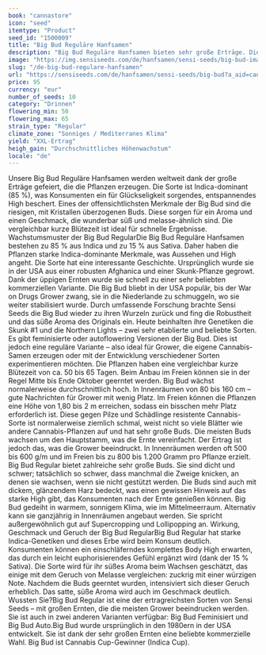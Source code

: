 ```yaml
---
book: "cannastore"
icon: "seed"
itemtype: "Product"
seed_id: "1500009"
title: "Big Bud Reguläre Hanfsamen"
description: "Big Bud Reguläre Hanfsamen bieten sehr große Erträge. Die 85 % Indica sorgen für ein starkes, entspannendes High. Die Sorte riecht süß und würzig."
image: "https://img.sensiseeds.com/de/hanfsamen/sensi-seeds/big-bud-image.png"
slug: "/de-big-bud-regulare-hanfsamen"
url: "https://sensiseeds.com/de/hanfsamen/sensi-seeds/big-bud?a_aid=cannastore"
price: 95
currency: "eur"
number_of_seeds: 10
category: "Drinnen"
flowering_min: 50
flowering_max: 65
strain_type: "Regular"
climate_zone: "Sonniges / Mediterranes Klima"
yield: "XXL-Ertrag"
heigh_gain: "Durchschnittliches Höhenwachstum"
locale: "de"
---
```

Unsere Big Bud Reguläre Hanfsamen werden weltweit dank der große Erträge gefeiert, die die Pflanzen erzeugen. Die Sorte ist Indica-dominant (85 %), was Konsumenten ein für Glückseligkeit sorgendes, entspannendes High beschert. Eines der offensichtlichsten Merkmale der Big Bud sind die riesigen, mit Kristallen überzogenen Buds. Diese sorgen für ein Aroma und einen Geschmack, die wunderbar süß und melasse-ähnlich sind. Die vergleichbar kurze Blütezeit ist ideal für schnelle Ergebnisse. Wachstumsmuster der Big Bud RegularDie Big Bud Reguläre Hanfsamen bestehen zu 85 % aus Indica und zu 15 % aus Sativa. Daher haben die Pflanzen starke Indica-dominante Merkmale, was Aussehen und High angeht. Die Sorte hat eine interessante Geschichte. Ursprünglich wurde sie in der USA aus einer robusten Afghanica und einer Skunk-Pflanze gegrowt. Dank der üppigen Ernten wurde sie schnell zu einer sehr beliebten kommerziellen Variante. Die Big Bud bliebt in der USA populär, bis der War on Drugs Grower zwang, sie in die Niederlande zu schmuggeln, wo sie weiter stabilisiert wurde. Durch umfassende Forschung brachte Sensi Seeds die Big Bud wieder zu ihren Wurzeln zurück und fing die Robustheit und das süße Aroma des Originals ein. Heute beinhalten ihre Genetiken die Skunk #1 und die Northern Lights – zwei sehr etablierte und beliebte Sorten. Es gibt feminisierte oder autoflowering Versionen der Big Bud. Dies ist jedoch eine reguläre Variante – also ideal für Grower, die eigene Cannabis-Samen erzeugen oder mit der Entwicklung verschiedener Sorten experimentieren möchten. Die Pflanzen haben eine vergleichbar kurze Blütezeit von ca. 50 bis 65 Tagen. Beim Anbau im Freien können sie in der Regel Mitte bis Ende Oktober geerntet werden. Big Bud wächst normalerweise durchschnittlich hoch. In Innenräumen von 80 bis 160 cm – gute Nachrichten für Grower mit wenig Platz. Im Freien können die Pflanzen eine Höhe von 1,80 bis 2 m erreichen, sodass ein bisschen mehr Platz erforderlich ist. Diese gegen Pilze und Schädlinge resistente Cannabis-Sorte ist normalerweise ziemlich schmal, weist nicht so viele Blätter wie andere Cannabis-Pflanzen auf und hat sehr große Buds. Die meisten Buds wachsen um den Hauptstamm, was die Ernte vereinfacht. Der Ertrag ist jedoch das, was die Grower beeindruckt. In Innenräumen werden oft 500 bis 600 g/m und im Freien bis zu 800 bis 1.200 Gramm pro Pflanze erzielt. Big Bud Regular bietet zahlreiche sehr große Buds. Sie sind dicht und schwer; tatsächlich so schwer, dass manchmal die Zweige knicken, an denen sie wachsen, wenn sie nicht gestützt werden. Die Buds sind auch mit dickem, glänzendem Harz bedeckt, was einen gewissen Hinweis auf das starke High gibt, das Konsumenten nach der Ernte genießen können. Big Bud gedeiht in warmem, sonnigem Klima, wie im Mittelmeerraum. Alternativ kann sie ganzjährig in Innenräumen angebaut werden. Sie spricht außergewöhnlich gut auf Supercropping und Lollipopping an. Wirkung, Geschmack und Geruch der Big Bud RegularBig Bud Regular hat starke Indica-Genetiken und dieses Erbe wird beim Konsum deutlich. Konsumenten können ein einschläferndes komplettes Body High erwarten, das durch ein leicht euphorisierendes Gefühl ergänzt wird (dank der 15 % Sativa). Die Sorte wird für ihr süßes Aroma beim Wachsen geschätzt, das einige mit dem Geruch von Melasse vergleichen: zuckrig mit einer würzigen Note. Nachdem die Buds geerntet wurden, intensiviert sich dieser Geruch erheblich. Das satte, süße Aroma wird auch im Geschmack deutlich. Wussten Sie?Big Bud Regular ist eine der ertragreichsten Sorten von Sensi Seeds – mit großen Ernten, die die meisten Grower beeindrucken werden. Sie ist auch in zwei anderen Varianten verfügbar: Big Bud Feminisiert und Big Bud Auto.Big Bud wurde ursprünglich in den 1980ern in der USA entwickelt. Sie ist dank der sehr großen Ernten eine beliebte kommerzielle Wahl. Big Bud ist Cannabis Cup-Gewinner (Indica Cup).
